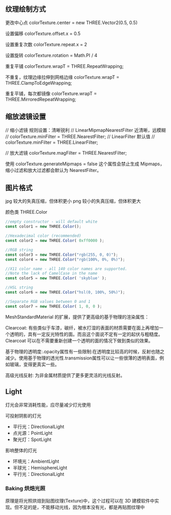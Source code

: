 ## 纹理绘制方式

更改中心点
colorTexture.center = new THREE.Vector2(0.5, 0.5)

设置偏移
colorTexture.offset.x = 0.5

设置重复次数
colorTexture.repeat.x = 2

设置旋转
colorTexture.rotation = Math.PI / 4

重复平铺
colorTexture.wrapT = THREE.RepeatWrapping;

不重复，纹理边缘拉伸到网格边缘
colorTexture.wrapT = THREE.ClampToEdgeWrapping;

重复平铺，每次都镜像
colorTexture.wrapT = THREE.MirroredRepeatWrapping;

## 缩放滤镜设置

// 缩小滤镜 规则设置：清晰锐利
// LinearMipmapNearestFilter 近清晰，远模糊
// colorTexture.minFilter = THREE.NearestFilter;
// LinearFilter 默认值
// colorTexture.minFilter = THREE.LinearFilter;

// 放大滤镜
colorTexture.magFilter = THREE.NearestFilter;

使用 colorTexture.generateMipmaps = false 这个属性会禁止生成 Mipmaps，缩小过滤和放大过滤都会默认为 NearestFilter。


## 图片格式

jpg 较大的失真压缩，但体积更小
png 较小的失真压缩，但体积更大


颜色类 THREE.Color

```js
//empty constructor - will default white
const color1 = new THREE.Color();

//Hexadecimal color (recommended)
const color2 = new THREE.Color( 0xff0000 );

//RGB string
const color3 = new THREE.Color("rgb(255, 0, 0)");
const color4 = new THREE.Color("rgb(100%, 0%, 0%)");

//X11 color name - all 140 color names are supported.
//Note the lack of CamelCase in the name
const color5 = new THREE.Color( 'skyblue' );

//HSL string
const color6 = new THREE.Color("hsl(0, 100%, 50%)");

//Separate RGB values between 0 and 1
const color7 = new THREE.Color( 1, 0, 0 );
```


MeshStandardMaterial 的扩展，提供了更高级的基于物理的渲染属性：


Clearcoat: 有些类似于车漆，碳纤，被水打湿的表面的材质需要在面上再增加一个透明的，具有一定反光特性的面。而且这个面说不定有一定的起伏与粗糙度。Clearcoat 可以在不需要重新创建一个透明的面的情况下做到类似的效果。


基于物理的透明度:.opacity属性有一些限制:在透明度比较高的时候，反射也随之减少。使用基于物理的透光性.transmission属性可以让一些很薄的透明表面，例如玻璃，变得更真实一些。


高级光线反射: 为非金属材质提供了更多更灵活的光线反射。


## Light

灯光会非常消耗性能，应尽量减少灯光使用

可投射阴影的灯光

- 平行光：DirectionalLight
- 点光源：PointLight
- 聚光灯：SpotLight

影响整体的灯光

- 环境光：AmbientLight
- 半球光：HemisphereLight
- 平行光：DirectionalLight

### Baking 烘焙光照
原理是将光照烘焙到贴图纹理(Texture)中，这个过程可以在 3D 建模软件中实现。但不足的是，不能移动光线，因为根本没有光，都是再贴图纹理中




